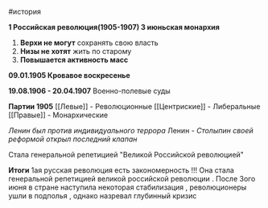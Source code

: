 #история 

**1 Российская революция(1905-1907) 3 июньская монархия**

1. **Верхи не могут** сохранять свою власть 
2. **Низы не хотят** жить по старому
3. **Повышается активность масс**

**09.01.1905 Кровавое воскресенье**

**19.08.1906 - 20.04.1907** 
	Военно-полевые суды

**Партии 1905**
	[[Левые]] - Революционные
	[[Центриские]] - Либеральные
	[[Правые]]  - Монархические 

*Ленин был против индивидуального террора*
Ленин -  *Столыпин своей реформой открыл последний клапан*

Стала генеральной репетицией "Великой Российской революцией" 

**Итоги**
	1ая русская революция есть закономерность !!! Она стала генеральной репетицией великой российской революции . После 3ого июня в стране наступила некоторая стабилизация , революционеры ушли в подполья , однако назревал глубинный кризис
